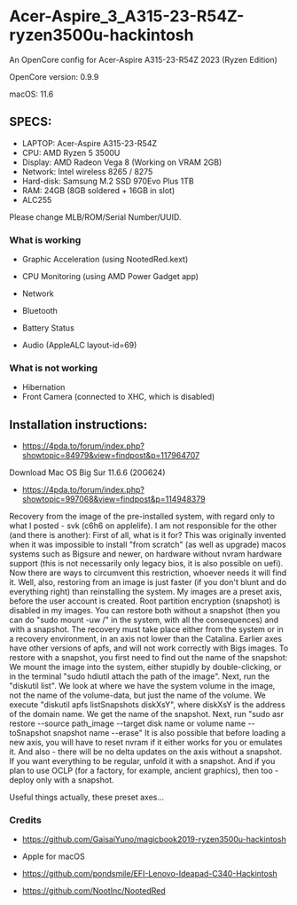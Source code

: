 # Acer-Aspire_3_A315-23-R54Z-ryzen3500u-hackintosh



An OpenCore config for Acer-Aspire A315-23-R54Z 2023 (Ryzen Edition)

OpenCore version: 0.9.9

macOS: 11.6

## SPECS:
- LAPTOP: Acer-Aspire A315-23-R54Z
- CPU: AMD Ryzen 5 3500U
- Display: AMD Radeon Vega 8 (Working on VRAM 2GB)
- Network: Intel wireless 8265 / 8275
- Hard-disk: Samsung M.2 SSD 970Evo Plus 1TB
- RAM: 24GB (8GB soldered + 16GB in slot)
- ALC255

Please change MLB/ROM/Serial Number/UUID.

### What is working

- Graphic Acceleration (using NootedRed.kext)

* CPU Monitoring (using AMD Power Gadget app)

* Network

* Bluetooth

* Battery Status

* Audio (AppleALC layout-id=69)

### What is not working

* Hibernation
* Front Camera (connected to XHC, which is disabled)

## Installation instructions:

* https://4pda.to/forum/index.php?showtopic=84979&view=findpost&p=117964707

Download Mac OS Big Sur 11.6.6 (20G624)
* https://4pda.to/forum/index.php?showtopic=997068&view=findpost&p=114948379

Recovery from the image of the pre-installed system, with regard only to what I posted - svk (c6h6 on applelife).
I am not responsible for the other (and there is another):
First of all, what is it for? This was originally invented when it was impossible to install "from scratch" (as well as upgrade) macos systems such as Bigsure and newer, on hardware without nvram hardware support (this is not necessarily only legacy bios, it is also possible on uefi). Now there are ways to circumvent this restriction, whoever needs it will find it. Well, also, restoring from an image is just faster (if you don't blunt and do everything right) than reinstalling the system.
My images are a preset axis, before the user account is created. Root partition encryption (snapshot) is disabled in my images. You can restore both without a snapshot (then you can do "sudo mount -uw /" in the system, with all the consequences) and with a snapshot. The recovery must take place either from the system or in a recovery environment, in an axis not lower than the Catalina. Earlier axes have other versions of apfs, and will not work correctly with Bigs images.
To restore with a snapshot, you first need to find out the name of the snapshot:
We mount the image into the system, either stupidly by double-clicking, or in the terminal "sudo hdiutil attach the path of the image". Next, run the "diskutil list". We look at where we have the system volume in the image, not the name of the volume-data, but just the name of the volume. We execute "diskutil apfs listSnapshots diskXsY", where diskXsY is the address of the domain name. We get the name of the snapshot.
Next, run "sudo asr restore --source path_image --target disk name or volume name --toSnapshot snapshot name --erase"
It is also possible that before loading a new axis, you will have to reset nvram if it either works for you or emulates it.
And also - there will be no delta updates on the axis without a snapshot. If you want everything to be regular, unfold it with a snapshot. And if you plan to use OCLP (for a factory, for example, ancient graphics), then too - deploy only with a snapshot.

Useful things actually, these preset axes...

### Credits

* https://github.com/GaisaiYuno/magicbook2019-ryzen3500u-hackintosh

* Apple for macOS

* https://github.com/pondsmile/EFI-Lenovo-Ideapad-C340-Hackintosh

* https://github.com/NootInc/NootedRed
